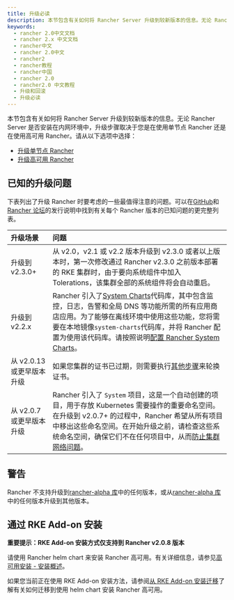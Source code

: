 ```yaml
---
title: 升级必读
description: 本节包含有关如何将 Rancher Server 升级到较新版本的信息。无论 Rancher Server 是否安装在内网环境中，升级步骤取决于您是在使用单节点 Rancher 还是在使用高可用 Rancher。请从以下选项中选择。
keywords:
  - rancher 2.0中文文档
  - rancher 2.x 中文文档
  - rancher中文
  - rancher 2.0中文
  - rancher2
  - rancher教程
  - rancher中国
  - rancher 2.0
  - rancher2.0 中文教程
  - 升级和回滚
  - 升级必读
---
```


本节包含有关如何将 Rancher Server 升级到较新版本的信息。无论 Rancher Server 是否安装在内网环境中，升级步骤取决于您是在使用单节点 Rancher 还是在使用高可用 Rancher。请从以下选项中选择：

- [升级单节点 Rancher](/docs/upgrades/upgrades/single-node/_index)
- [升级高可用 Rancher](/docs/upgrades/upgrades/ha/_index)

## 已知的升级问题

下表列出了升级 Rancher 时要考虑的一些最值得注意的问题。可以在[GitHub](https://github.com/rancher/rancher/releases)和[Rancher 论坛](https://forums.rancher.com/c/announcements/12)的发行说明中找到有关每个 Rancher 版本的已知问题的更完整列表。

| 升级场景                  | 问题                                                                                                                                                                                                                                                                                                                                                        |
| :------------------------ | :---------------------------------------------------------------------------------------------------------------------------------------------------------------------------------------------------------------------------------------------------------------------------------------------------------------------------------------------------------- |
| 升级到 v2.3.0+            | 从 v2.0，v2.1 或 v2.2 版本升级到 v2.3.0 或者以上版本时，第一次修改通过 Rancher v2.3.0 之前版本部署的 RKE 集群时，由于要向系统组件中加入 Tolerations，该集群全部的系统组件将会自动重启。                                                                                                                                                                     |
| 升级到 v2.2.x             | Rancher 引入了[System Charts](https://github.com/rancher/system-charts)代码库，其中包含监控，日志，告警和全局 DNS 等功能所需的所有应用商店应用。为了能够在离线环境中使用这些功能，您将需要在本地镜像`system-charts`代码库，并将 Rancher 配置为使用该代码库。请按照说明[配置 Rancher System Charts](/docs/installation/options/local-system-charts/_index)。 |
| 从 v2.0.13 或更早版本升级 | 如果您集群的证书已过期，则需要执行[其他步骤](/docs/cluster-admin/certificate-rotation/_index)来轮换证书。                                                                                                                                                                                                                                                   |
| 从 v2.0.7 或更早版本升级  | Rancher 引入了 `System` 项目，这是一个自动创建的项目，用于存放 Kubernetes 需要操作的重要命名空间。在升级到 v2.0.7+ 的过程中，Rancher 希望从所有项目中移出这些命名空间。在开始升级之前，请检查这些系统命名空间，确保它们不在任何项目中，从而[防止集群网络问题](/docs/upgrades/upgrades/namespace-migration/_index)。                                         |

## 警告

Rancher 不支持升级到[rancher-alpha 库](/docs/installation/options/server-tags/_index)中的任何版本，或从[rancher-alpha 库](/docs/installation/options/server-tags/_index)中的任何版本升级到其他版本。

## 通过 RKE Add-on 安装

**重要提示：RKE Add-on 安装方式仅支持到 Rancher v2.0.8 版本**

请使用 Rancher helm chart 来安装 Rancher 高可用。有关详细信息，请参见[高可用安装 - 安装概述](/docs/installation/k8s-install/_index)。

如果您当前正在使用 RKE Add-on 安装方法，请参阅[从 RKE Add-on 安装迁移](/docs/upgrades/upgrades/migrating-from-rke-add-on/_index)了解有关如何迁移到使用 helm chart 安装 Rancher 高可用。
